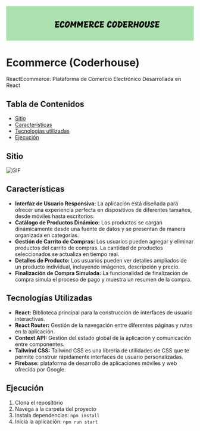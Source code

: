 <img src="./public/assets/img/header.png">

# Ecommerce (Coderhouse)

ReactEcommerce: Plataforma de Comercio Electrónico Desarrollada en React

## Tabla de Contenidos

- [Sitio](#sitio)
- [Características](#características)
- [Tecnologias utilizadas](#tecnologiasutilizadas)
- [Ejecución](#ejecucion)

## Sitio

![GIF]("./public/gif.mp4")

## Características

- **Interfaz de Usuario Responsiva:** La aplicación está diseñada para ofrecer una experiencia perfecta en dispositivos de diferentes tamaños, desde móviles hasta escritorios.
- **Catálogo de Productos Dinámico:** Los productos se cargan dinámicamente desde una fuente de datos y se presentan de manera organizada en categorías.
- **Gestión de Carrito de Compras:** Los usuarios pueden agregar y eliminar productos del carrito de compras. La cantidad de productos seleccionados se actualiza en tiempo real.
- **Detalles de Producto:** Los usuarios pueden ver detalles ampliados de un producto individual, incluyendo imágenes, descripción y precio.
- **Finalización de Compra Simulada:** La funcionalidad de finalización de compra simula el proceso de pago y muestra un resumen de la compra.

## Tecnologías Utilizadas

- **React:** Biblioteca principal para la construcción de interfaces de usuario interactivas.
- **React Router:** Gestión de la navegación entre diferentes páginas y rutas en la aplicación.
- **Context API:** Gestión del estado global de la aplicación y comunicación entre componentes.
- **Tailwind CSS:** Tailwind CSS es una librería de utilidades de CSS que te permite construir rápidamente interfaces de usuario personalizadas.
- **Firebase:** plataforma de desarrollo de aplicaciones móviles y web ofrecida por Google.

## Ejecución

1. Clona el repositorio
2. Navega a la carpeta del proyecto
3. Instala dependencias: `npm install`
4. Inicia la aplicación: `npm run start`
